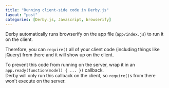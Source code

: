 ```yaml
---
title: "Running client-side code in Derby.js"
layout: "post"
categories: [Derby.js, Javascript, browserify]
---
```


Derby automatically runs browserify on the app file (`app/index.js`) to run it on the client.

Therefore, you can `require()` all of your client code (including things like jQuery) from there and it will show up on the client.

To prevent this code from running on the server, wrap it in an `app.ready(function(model) { ... })` callback.  
Derby will only run this callback on the client, so `require()`s from there won't execute on the server.